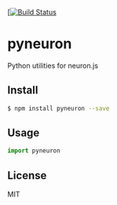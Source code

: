 [[![Build Status](https://travis-ci.org/neuron-js/pyneuron.svg?branch=master)](https://travis-ci.org/neuron-js/pyneuron)

# pyneuron

Python utilities for neuron.js

## Install

```sh
$ npm install pyneuron --save
```

## Usage

```py
import pyneuron 
```

## License

MIT
